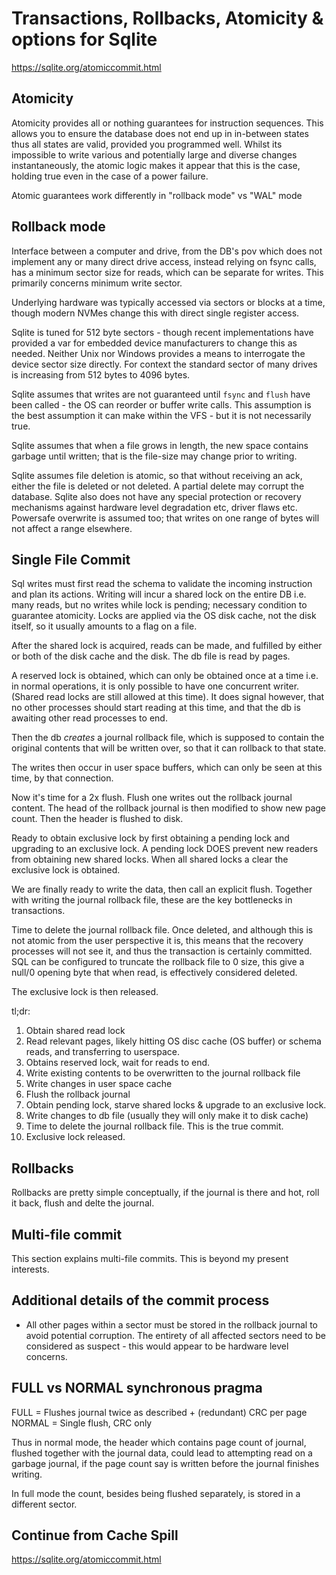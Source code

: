 # Transactions, Rollbacks, Atomicity & options for Sqlite
https://sqlite.org/atomiccommit.html

## Atomicity

Atomicity provides all or nothing guarantees for instruction sequences. This allows you to ensure the database does not end up in in-between states thus all states are valid, provided you programmed well. Whilst its impossible to write various and potentially large and diverse changes instantaneously, the atomic logic makes it appear that this is the case, holding true even in the case of a power failure.

Atomic guarantees work differently in "rollback mode" vs "WAL" mode

## Rollback mode
Interface between a computer and drive, from the DB's pov which does not implement any or many direct drive access, instead relying on fsync calls, has a minimum sector size for reads, which can be separate for writes. This primarily concerns minimum write sector.

Underlying hardware was typically accessed via sectors or blocks at a time, though modern NVMes change this with direct single register access.

Sqlite is tuned for 512 byte sectors - though recent implementations have provided a var for embedded device manufacturers to change this as needed. Neither Unix nor Windows provides a means to interrogate the device sector size directly. For context the standard sector of many drives is increasing from 512 bytes to 4096 bytes.

Sqlite assumes that writes are not guaranteed until `fsync` and `flush` have been called - the OS can reorder or buffer write calls. This assumption is the best assumption it can make within the VFS - but it is not necessarily true.

Sqlite assumes that when a file grows in length, the new space contains garbage until written; that is the file-size may change prior to writing.

Sqlite assumes file deletion is atomic, so that without receiving an ack, either the file is deleted or not deleted. A partial delete may corrupt the database. Sqlite also does not have any special protection or recovery mechanisms against hardware level degradation etc, driver flaws etc. Powersafe overwrite is assumed too; that writes on one range of bytes will not affect a range elsewhere.

## Single File Commit

Sql writes must first read the schema to validate the incoming instruction and plan its actions. Writing will incur a shared lock on the entire DB i.e. many reads, but no writes while lock is pending; necessary condition to guarantee atomicity. Locks are applied via the OS disk cache, not the disk itself, so it usually amounts to a flag on a file.

After the shared lock is acquired, reads can be made, and fulfilled by either or both of the disk cache and the disk. The db file is read by pages.

A reserved lock is obtained, which can only be obtained once at a time i.e. in normal operations, it is only possible to have one concurrent writer. (Shared read locks are still allowed at this time). It does signal however, that no other processes should start reading at this time, and that the db is awaiting other read processes to end.

Then the db *creates* a journal rollback file, which is supposed to contain the original contents that will be written over, so that it can rollback to that state.

The writes then occur in user space buffers, which can only be seen at this time, by that connection.

Now it's time for a 2x flush. Flush one writes out the rollback journal content. The head of the rollback journal is then modified to show new page count. Then the header is flushed to disk.

Ready to obtain exclusive lock by first obtaining a pending lock and upgrading to an exclusive lock. A pending lock DOES prevent new readers from obtaining new shared locks. When all shared locks a clear the exclusive lock is obtained.

We are finally ready to write the data, then call an explicit flush. Together with writing the journal rollback file, these are the key bottlenecks in transactions.

Time to delete the journal rollback file. Once deleted, and although this is not atomic from the user perspective it is, this means that the recovery processes will not see it, and thus the transaction is certainly committed. SQL can be configured to truncate the rollback file to 0 size, this give a null/0 opening byte that when read, is effectively considered deleted.

The exclusive lock is then released.

tl;dr:
1. Obtain shared read lock
2. Read relevant pages, likely hitting OS disc cache (OS buffer) or schema reads, and transferring to userspace.
3. Obtains reserved lock, wait for reads to end.
4. Write existing contents to be overwritten to the journal rollback file
5. Write changes in user space cache
6. Flush the rollback journal
7. Obtain pending lock, starve shared locks & upgrade to an exclusive lock.
8. Write changes to db file (usually they will only make it to disk cache)
9. Time to delete the journal rollback file. This is the true commit.
10. Exclusive lock released.

## Rollbacks
Rollbacks are pretty simple conceptually, if the journal is there and hot, roll it back, flush and delte the journal.

## Multi-file commit
This section explains multi-file commits. This is beyond my present interests.

## Additional details of the commit process
- All other pages within a sector must be stored in the rollback journal to avoid potential corruption. The entirety of all affected sectors need to be considered as suspect - this would appear to be hardware level concerns.

## FULL vs NORMAL synchronous pragma
FULL = Flushes journal twice as described + (redundant) CRC per page
NORMAL = Single flush, CRC only

Thus in normal mode, the header which contains page count of journal, flushed together with the journal data, could lead to attempting read on a garbage journal, if the page count say is written before the journal finishes writing.

In full mode the count, besides being flushed separately, is stored in a different sector.

## Continue from Cache Spill
https://sqlite.org/atomiccommit.html
